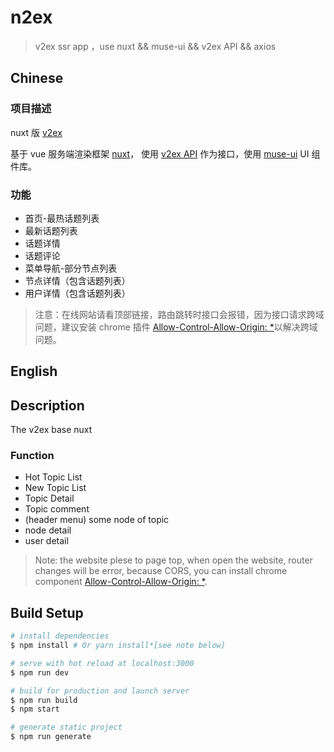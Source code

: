 # n2ex

> v2ex ssr app ，use nuxt && muse-ui && v2ex API && axios

## Chinese

### 项目描述

nuxt 版 [v2ex](https://www.v2ex.com/)

基于 vue 服务端渲染框架 [nuxt](https://github.com/nuxt/nuxt.js)， 使用 [v2ex API](https://www.v2ex.com/p/7v9TEc53) 作为接口，使用 [muse-ui](https://github.com/museui/muse-ui) UI 组件库。

### 功能

* 首页-最热话题列表
* 最新话题列表
* 话题详情
* 话题评论
* 菜单导航-部分节点列表
* 节点详情（包含话题列表）
* 用户详情（包含话题列表）

> 注意：在线网站请看顶部链接，路由跳转时接口会报错，因为接口请求跨域问题，建议安装 chrome 插件 [Allow-Control-Allow-Origin: *](https://chrome.google.com/webstore/detail/allow-control-allow-origi/nlfbmbojpeacfghkpbjhddihlkkiljbi)以解决跨域问题。

## English

## Description

The v2ex base nuxt

### Function

* Hot Topic List
* New Topic List
* Topic Detail
* Topic comment
* (header menu) some node of topic
* node detail
* user detail

> Note: the website plese to page top, when open the website, router changes will be error, because CORS, you can install chrome component [Allow-Control-Allow-Origin: *](https://chrome.google.com/webstore/detail/allow-control-allow-origi/nlfbmbojpeacfghkpbjhddihlkkiljbi).

## Build Setup

``` bash
# install dependencies
$ npm install # Or yarn install*[see note below]

# serve with hot reload at localhost:3000
$ npm run dev

# build for production and launch server
$ npm run build
$ npm start

# generate static project
$ npm run generate
```
